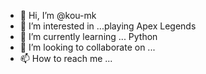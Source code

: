 - 👋 Hi, I’m @kou-mk
- 👀 I’m interested in ...playing Apex Legends
- 🌱 I’m currently learning ... Python
- 💞️ I’m looking to collaborate on ...
- 📫 How to reach me ...

<!---
kou-mk/kou-mk is a ✨ special ✨ repository because its `README.md` (this file) appears on your GitHub profile.
You can click the Preview link to take a look at your changes.
--->
